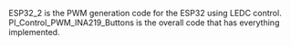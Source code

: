 ESP32_2 is the PWM generation code for the ESP32 using LEDC control.
PI_Control_PWM_INA219_Buttons is the overall code that has everything implemented.
